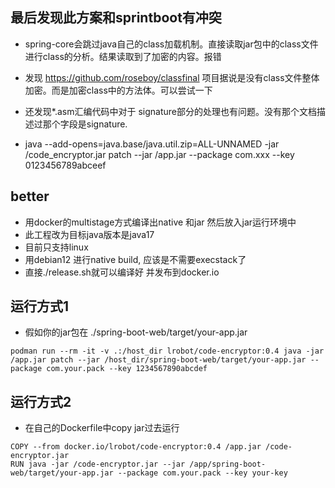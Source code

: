 
##  最后发现此方案和sprintboot有冲突

* spring-core会跳过java自己的class加载机制。直接读取jar包中的class文件进行class的分析。结果读取到了加密的内容。报错
* 发现 https://github.com/roseboy/classfinal 项目据说是没有class文件整体加密。而是加密class中的方法体。可以尝试一下
* 还发现*.asm汇编代码中对于 signature部分的处理也有问题。没有那个文档描述过那个字段是signature.


* java --add-opens=java.base/java.util.zip=ALL-UNNAMED -jar /code_encryptor.jar patch --jar /app.jar --package com.xxx --key 0123456789abceef

## better

* 用docker的multistage方式编译出native 和jar 然后放入jar运行环境中
* 此工程改为目标java版本是java17
* 目前只支持linux
* 用debian12 进行native build, 应该是不需要execstack了
* 直接./release.sh就可以编译好 并发布到docker.io

## 运行方式1

* 假如你的jar包在 ./spring-boot-web/target/your-app.jar

```shell
podman run --rm -it -v .:/host_dir lrobot/code-encryptor:0.4 java -jar /app.jar patch --jar /host_dir/spring-boot-web/target/your-app.jar --package com.your.pack --key 1234567890abcdef
```

## 运行方式2

 * 在自己的Dockerfile中copy jar过去运行
```
COPY --from docker.io/lrobot/code-encryptor:0.4 /app.jar /code-encryptor.jar
RUN java -jar /code-encryptor.jar --jar /app/spring-boot-web/target/your-app.jar --package com.your.pack --key your-key
```
